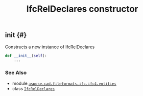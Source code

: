 ﻿---
title: IfcRelDeclares constructor
second_title: Aspose.CAD for Python via .NET API References
description: 
type: docs
weight: 10
url: /python-net/aspose.cad.fileformats.ifc.ifc4.entities/ifcreldeclares/__init__/
is_root: false
---

## __init__ {#}

Constructs a new instance of IfcRelDeclares



```python
def __init__(self):
    ...
```





### See Also
* module [`aspose.cad.fileformats.ifc.ifc4.entities`](../../)
* class [`IfcRelDeclares`](/cad/python-net/aspose.cad.fileformats.ifc.ifc4.entities/ifcreldeclares)
